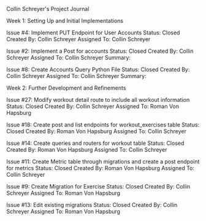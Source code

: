 Collin Schreyer's Project Journal

Week 1: Setting Up and Initial Implementations

Issue #4: Implement PUT Endpoint for User Accounts
Status: Closed
Created By: Collin Schreyer
Assigned To: Collin Schreyer

Issue #2: Implement a Post for accounts
Status: Closed
Created By: Collin Schreyer
Assigned To: Collin Schreyer
Summary:

Issue #8: Create Accounts Query Python File
Status: Closed
Created By: Collin Schreyer
Assigned To: Collin Schreyer
Summary:

Week 2: Further Development and Refinements

Issue #27: Modify workout detail route to include all workout information
Status: Closed
Created By: Collin Schreyer
Assigned To: Roman Von Hapsburg

Issue #18: Create post and list endpoints for workout_exercises table
Status: Closed
Created By: Roman Von Hapsburg
Assigned To: Collin Schreyer

Issue #14: Create queries and routers for workout table
Status: Closed
Created By: Roman Von Hapsburg
Assigned To: Collin Schreyer

Issue #11: Create Metric table through migrations and create a post endpoint for metrics
Status: Closed
Created By: Roman Von Hapsburg
Assigned To: Collin Schreyer

Issue #9: Create Migration for Exercise
Status: Closed
Created By: Collin Schreyer
Assigned To: Roman Von Hapsburg

Issue #13: Edit existing migrations
Status: Closed
Created By: Collin Schreyer
Assigned To: Roman Von Hapsburg
